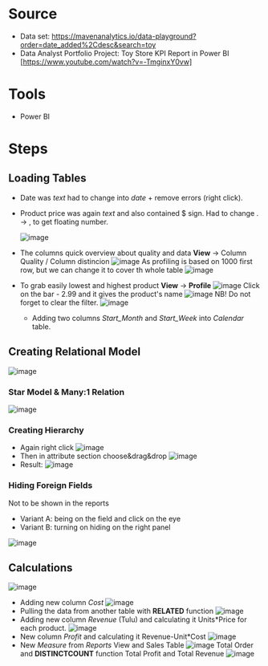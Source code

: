 # Source
- Data set: https://mavenanalytics.io/data-playground?order=date_added%2Cdesc&search=toy
- Data Analyst Portfolio Project: Toy Store KPI Report in Power BI [https://www.youtube.com/watch?v=-TmginxY0vw]

# Tools
- Power BI

# Steps
## Loading Tables

- Date was _text_ had to change into _date_ + remove errors (right click).
- Product price was again _text_ and also contained $ sign. Had to change . -> , to get floating number.
  
  ![image](https://github.com/user-attachments/assets/42d76a45-c43f-47ec-8518-4f652c5cc2f0)


- The columns quick overview about quality and data  **View**  -> Column Quality / Column distincion
![image](https://github.com/user-attachments/assets/a5728389-b27a-45b1-9d84-c6c4cd06426d)
As profiling is based on 1000 first row, but we can change it to cover th whole table
![image](https://github.com/user-attachments/assets/f56dae80-dce7-4b5a-b3c9-305bd5d9101c)


- To grab easily lowest and highest product **View** -> **Profile**
![image](https://github.com/user-attachments/assets/d41495a4-7f35-40d7-bcd0-50d03577e8c3)
Click on the bar - 2.99 and it gives the product's name
![image](https://github.com/user-attachments/assets/9ab0bb2d-4d73-4d28-819e-ff007d3eec47)
NB! Do not forget to clear the filter.
![image](https://github.com/user-attachments/assets/3aa90344-574c-4ac6-88ce-70ce80937b9d)

  - Adding two columns _Start_Month_ and _Start_Week_ into _Calendar_ table.

## Creating Relational Model
 ![image](https://github.com/user-attachments/assets/eb07fd8f-7ced-4465-9b84-318564b84b4f)

### Star Model & Many:1 Relation
 ![image](https://github.com/user-attachments/assets/75172a2b-c5f1-4e43-bbff-548b294b194c)

### Creating Hierarchy
- Again right click
![image](https://github.com/user-attachments/assets/4e2a5407-ce4c-4cfb-a405-7f8947cb61f6)
- Then in attribute section choose&drag&drop
![image](https://github.com/user-attachments/assets/8ebbe538-98db-4e4b-a180-ae452b99f335)
- Result: ![image](https://github.com/user-attachments/assets/880258e3-225a-41fc-87e3-2346ff7a9cc8)

### Hiding Foreign Fields
Not to be shown in the reports
- Variant A: being on the field and click on the eye
- Variant B: turning on hiding on the right panel

![image](https://github.com/user-attachments/assets/6bfc1e37-a206-4d8d-9d0a-8d715030249e)

## Calculations
![image](https://github.com/user-attachments/assets/49841419-f271-49ae-b808-3ef90b07f06d)
- Adding new column _Cost_
![image](https://github.com/user-attachments/assets/53ae4779-5427-4453-84f7-e5a5d1f6f559)
- Pulling the data from another table with **RELATED** function
![image](https://github.com/user-attachments/assets/3802344f-f0b4-4dca-8da0-99cd8b723563)
- Adding new column _Revenue_ (Tulu) and calculating it Units*Price for each product. 
![image](https://github.com/user-attachments/assets/af5c85b4-d64b-461b-a064-0ac51514cd18)
- New column _Profit_ and calculating it Revenue-Unit*Cost
  ![image](https://github.com/user-attachments/assets/617eb9c7-2002-4ca8-876a-01fc432e128c)
- New _Measure_ from _Reports_ View and Sales Table
  ![image](https://github.com/user-attachments/assets/9d140389-cda7-4297-ad87-bf86e8752eb5)
  Total Order and **DISTINCTCOUNT** function
  Total Profit and Total Revenue
  ![image](https://github.com/user-attachments/assets/fa04e06d-a1a8-4861-93f6-3d396a90a993)



